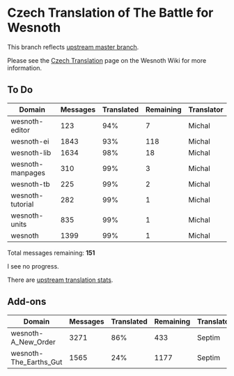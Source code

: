 # Czech Translation of The Battle for Wesnoth

This branch reflects [upstream master branch](https://github.com/wesnoth/wesnoth/tree/master).

Please see the [Czech Translation](https://wiki.wesnoth.org/CzechTranslation) page on the Wesnoth Wiki for more information.

## To Do

Domain | Messages | Translated | Remaining | Translator
------ | -------- | ---------- | --------- | ----------
wesnoth-editor | 123 | 94% | 7 | Michal
wesnoth-ei | 1843 | 93% | 118 | Michal
wesnoth-lib | 1634 | 98% | 18 | Michal
wesnoth-manpages | 310 | 99% | 3 | Michal
wesnoth-tb | 225 | 99% | 2 | Michal
wesnoth-tutorial | 282 | 99% | 1 | Michal
wesnoth-units | 835 | 99% | 1 | Michal
wesnoth | 1399 | 99% | 1 | Michal

Total messages remaining: **151**

I see no progress.

There are [upstream translation stats](https://www.wesnoth.org/gettext/?view=langs&version=master&lang=cs).

## Add-ons
Domain | Messages | Translated | Remaining | Translator
------ | -------- | ---------- | --------- | ----------
wesnoth-A_New_Order | 3271 | 86% | 433 | Septim
wesnoth-The_Earths_Gut | 1565 | 24% | 1177 | Septim
